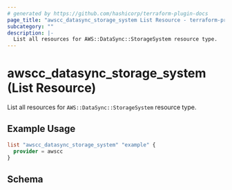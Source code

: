 ```yaml
---
# generated by https://github.com/hashicorp/terraform-plugin-docs
page_title: "awscc_datasync_storage_system List Resource - terraform-provider-awscc"
subcategory: ""
description: |-
  List all resources for AWS::DataSync::StorageSystem resource type.
---
```


# awscc_datasync_storage_system (List Resource)

List all resources for `AWS::DataSync::StorageSystem` resource type.

## Example Usage

```terraform
list "awscc_datasync_storage_system" "example" {
  provider = awscc
}
```

<!-- schema generated by tfplugindocs -->
## Schema
